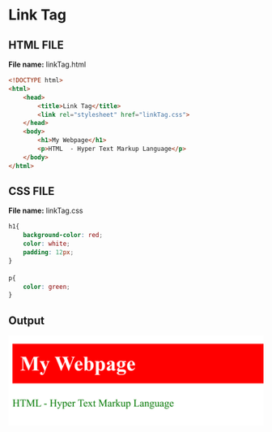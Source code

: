 # Link Tag

## HTML FILE
**File name:** linkTag.html
```html
<!DOCTYPE html>
<html>
	<head>
		<title>Link Tag</title>
		<link rel="stylesheet" href="linkTag.css">
	</head>
	<body>
	    <h1>My Webpage</h1>
		<p>HTML  - Hyper Text Markup Language</p>
	</body>
</html>
```

## CSS FILE
**File name:** linkTag.css
```css
h1{
	background-color: red;
	color: white;
	padding: 12px;
}

p{
	color: green;
}
```

## Output
![](linkTag.png)
